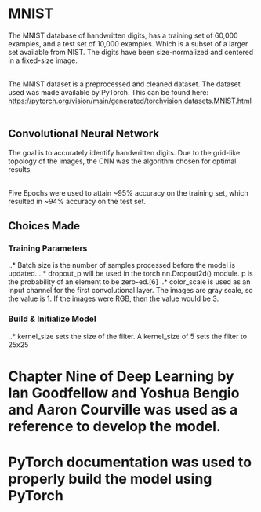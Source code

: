 # MNIST
The MNIST database of handwritten digits, has a training set of 60,000 examples, and a test set of 10,000 examples.  Which is a subset of a larger set available from NIST.  The digits have been size-normalized and centered in a fixed-size image.<br /> <br />

The MNIST dataset is a preprocessed and cleaned dataset.  The dataset used was made available by PyTorch.  This can be found here: https://pytorch.org/vision/main/generated/torchvision.datasets.MNIST.html <br /> <br />

## Convolutional Neural Network
The goal is to accurately identify handwritten digits.  Due to the grid-like topology of the images, the CNN was the algorithm chosen for optimal results. <br /> <br />

Five Epochs were used to attain ~95% accuracy on the training set, which resulted in ~94% accuracy on the test set. <br />

## Choices Made
### Training Parameters
..* Batch size is the number of samples processed before the model is updated.
..* dropout_p will be used in the torch.nn.Dropout2d() module. p is the probability of an element to be zero-ed.[6]
..* color_scale is used as an input channel for the first convolutional layer. The images are gray scale, so the value is 1. If the images were RGB, then the value would be 3.

### Build & Initialize Model
..* kernel_size sets the size of the filter. A kernel_size of 5 sets the filter to 25x25

# Chapter Nine of Deep Learning by Ian Goodfellow and Yoshua Bengio and Aaron Courville was used as a reference to develop the model.

# PyTorch documentation was used to properly build the model using PyTorch

